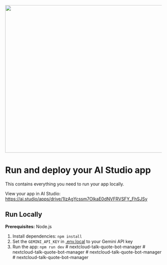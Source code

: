 <div align="center">
<img width="1200" height="475" alt="GHBanner" src="https://github.com/user-attachments/assets/0aa67016-6eaf-458a-adb2-6e31a0763ed6" />
</div>

# Run and deploy your AI Studio app

This contains everything you need to run your app locally.

View your app in AI Studio: https://ai.studio/apps/drive/1IzAgYcssm7OIkaE0dNVFRVSFY_FhSJSy

## Run Locally

**Prerequisites:**  Node.js


1. Install dependencies:
   `npm install`
2. Set the `GEMINI_API_KEY` in [.env.local](.env.local) to your Gemini API key
3. Run the app:
   `npm run dev`
#   n e x t c l o u d - t a l k - q u o t e - b o t - m a n a g e r  
 #   n e x t c l o u d - t a l k - q u o t e - b o t - m a n a g e r  
 #   n e x t c l o u d - t a l k - q u o t e - b o t - m a n a g e r  
 #   n e x t c l o u d - t a l k - q u o t e - b o t - m a n a g e r  
 
